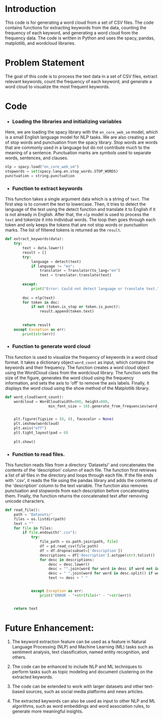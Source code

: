 # Introduction
This code is for generating a word cloud from a set of CSV files. The code contains functions for extracting keywords from the data, counting the frequency of each keyword, and generating a word cloud from the frequency data. The code is written in Python and uses the spacy, pandas, matplotlib, and wordcloud libraries.

# Problem Statement
The goal of this code is to process the text data in a set of CSV files, extract relevant keywords, count the frequency of each keyword, and generate a word cloud to visualize the most frequent keywords.

# Code
* <h3>Loading the libraries and initializing variables </h3>
Here, we are loading the spacy library with the `en_core_web_sm` model, which is a small English language model for NLP tasks. We are also creating a set of stop words and punctuation from the spacy library. Stop words are words that are commonly used in a language but do not contribute much to the meaning of a sentence. Punctuation marks are symbols used to separate words, sentences, and clauses.
```python
nlp = spacy.load("en_core_web_sm")
stopwords = set(spacy.lang.en.stop_words.STOP_WORDS)
punctuation = string.punctuation

```

* <h3>Function to extract keywords</h3>
This function takes a single argument data which is a string of `text`. The first step is to convert the text to lowercase. Then, it tries to detect the language of the text using the detect function and translate it to English if it is not already in English. After that, the `nlp` model is used to process the `text` and tokenize it into individual words. The loop then goes through each token and only keeps the tokens that are not stop words or punctuation marks. The list of filtered tokens is returned as the `result`.
```Python
def extract_keywords(data):
    try:
        text = data.lower()
        result = []
        try:
            language = detect(text)
            if language != "en":
                translator = Translator(to_lang="en")
                text = translator.translate(text)
           
        except:
            print("Error: Could not detect language or translate text.")
       
        doc = nlp(text)
        for token in doc:
            if not (token.is_stop or token.is_punct):
                result.append(token.text)
       
       
        return result
    except Exception as err:
        print(str(err))
```

* <h3>Function to generate word cloud</h3>
This function is used to visualize the frequency of keywords in a word cloud format. It takes a dictionary object `word_count` as input, which contains the keywords and their frequency. The function creates a word cloud object using the WordCloud class from the wordcloud library. The function sets the size of the figure, generates the word cloud using the frequency information, and sets the axis to 'off' to remove the axis labels. Finally, it displays the word cloud using the show method of the Matplotlib library.
```Python
def word_cloud(word_count):
    wordcloud = WordCloud(width=800, height=800,
                    min_font_size = 10).generate_from_frequencies(word_count)


    plt.figure(figsize = (8, 8), facecolor = None)
    plt.imshow(wordcloud)
    plt.axis("off")
    plt.tight_layout(pad = 0)
   
    plt.show()
```

* <h3>Function to read files.</h3>
This function reads files from a directory 'Datasets/' and concatenates the contents of the 'description' column of each file. The function first retrieves a list of all files in the directory and loops through each file. If the file ends with '.csv', it reads the file using the pandas library and adds the contents of the 'description' column to the text variable. The function also removes punctuation and stopwords from each description before concatenating them. Finally, the function returns the concatenated text after removing unicode characters.
```Python
def read_file():
    path = 'Datasets/'
    files = os.listdir(path)
    text = ""
    for file in files:
        if file.endswith(".csv"):
            try:
                file_path = os.path.join(path, file)
                df = pd.read_csv(file_path)
                df = df.dropna(subset=['description'])
                descriptions = df['description'].astype(str).tolist()
                for desc in descriptions:
                    desc = desc.lower()
                    desc = "".join(word for word in desc if word not in punctuation)
                    desc = " ".join(word for word in desc.split() if word not in stopwords)
                    text += desc + " "


            except Exception as err:
                print("ERROR - "+str(file)+" - "+str(err))


    return text
```


# Future Enhancement:

1. The keyword extraction feature can be used as a feature in Natural Language Processing (NLP) and Machine Learning (ML) tasks such as sentiment analysis, text classification, named entity recognition, and others.

2. The code can be enhanced to include NLP and ML techniques to perform tasks such as topic modeling and document clustering on the extracted keywords.

3. The code can be extended to work with larger datasets and other text-based sources, such as social media platforms and news articles.

4. The extracted keywords can also be used as input to other NLP and ML algorithms, such as word embeddings and word association rules, to generate more meaningful insights.

